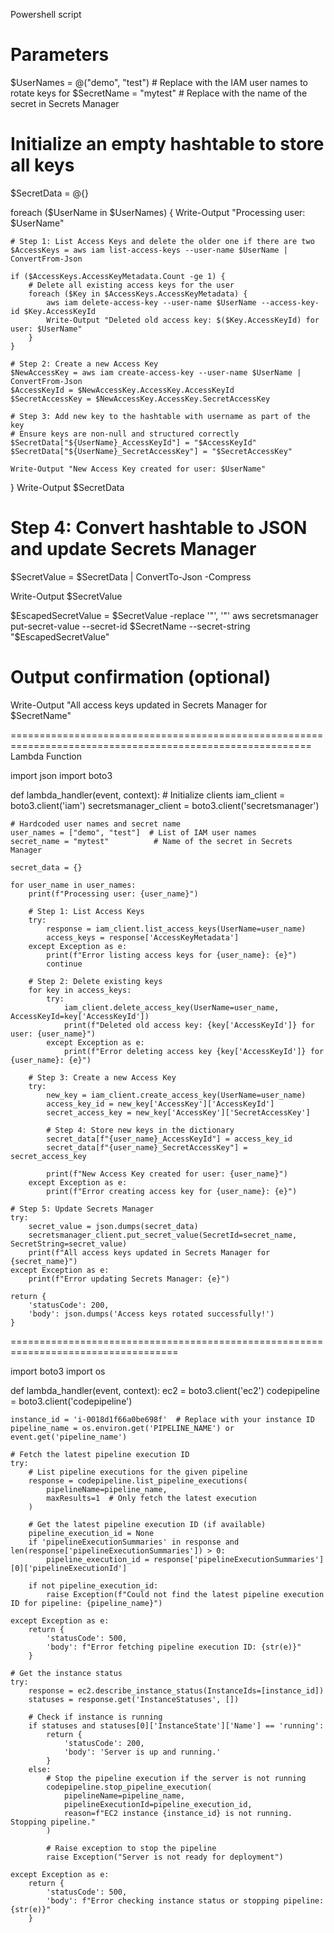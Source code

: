 Powershell script

# Parameters
$UserNames = @("demo", "test")  # Replace with the IAM user names to rotate keys for
$SecretName = "mytest"                # Replace with the name of the secret in Secrets Manager

# Initialize an empty hashtable to store all keys
$SecretData = @{}

foreach ($UserName in $UserNames) {
    Write-Output "Processing user: $UserName"

    # Step 1: List Access Keys and delete the older one if there are two
    $AccessKeys = aws iam list-access-keys --user-name $UserName | ConvertFrom-Json

    if ($AccessKeys.AccessKeyMetadata.Count -ge 1) {
        # Delete all existing access keys for the user
        foreach ($Key in $AccessKeys.AccessKeyMetadata) {
            aws iam delete-access-key --user-name $UserName --access-key-id $Key.AccessKeyId
            Write-Output "Deleted old access key: $($Key.AccessKeyId) for user: $UserName"
        }
    }

    # Step 2: Create a new Access Key
    $NewAccessKey = aws iam create-access-key --user-name $UserName | ConvertFrom-Json
    $AccessKeyId = $NewAccessKey.AccessKey.AccessKeyId
    $SecretAccessKey = $NewAccessKey.AccessKey.SecretAccessKey

    # Step 3: Add new key to the hashtable with username as part of the key
    # Ensure keys are non-null and structured correctly
    $SecretData["${UserName}_AccessKeyId"] = "$AccessKeyId"
    $SecretData["${UserName}_SecretAccessKey"] = "$SecretAccessKey"

    Write-Output "New Access Key created for user: $UserName"
}
Write-Output $SecretData

# Step 4: Convert hashtable to JSON and update Secrets Manager
$SecretValue = $SecretData | ConvertTo-Json -Compress

Write-Output $SecretValue


$EscapedSecretValue = $SecretValue -replace '"', '\"'
aws secretsmanager put-secret-value --secret-id $SecretName --secret-string "$EscapedSecretValue"

# Output confirmation (optional)
Write-Output "All access keys updated in Secrets Manager for $SecretName"

==========================================================================================================
Lambda Function

import json
import boto3

def lambda_handler(event, context):
    # Initialize clients
    iam_client = boto3.client('iam')
    secretsmanager_client = boto3.client('secretsmanager')
    
    # Hardcoded user names and secret name
    user_names = ["demo", "test"]  # List of IAM user names
    secret_name = "mytest"          # Name of the secret in Secrets Manager

    secret_data = {}
    
    for user_name in user_names:
        print(f"Processing user: {user_name}")

        # Step 1: List Access Keys
        try:
            response = iam_client.list_access_keys(UserName=user_name)
            access_keys = response['AccessKeyMetadata']
        except Exception as e:
            print(f"Error listing access keys for {user_name}: {e}")
            continue
        
        # Step 2: Delete existing keys
        for key in access_keys:
            try:
                iam_client.delete_access_key(UserName=user_name, AccessKeyId=key['AccessKeyId'])
                print(f"Deleted old access key: {key['AccessKeyId']} for user: {user_name}")
            except Exception as e:
                print(f"Error deleting access key {key['AccessKeyId']} for {user_name}: {e}")

        # Step 3: Create a new Access Key
        try:
            new_key = iam_client.create_access_key(UserName=user_name)
            access_key_id = new_key['AccessKey']['AccessKeyId']
            secret_access_key = new_key['AccessKey']['SecretAccessKey']

            # Step 4: Store new keys in the dictionary
            secret_data[f"{user_name}_AccessKeyId"] = access_key_id
            secret_data[f"{user_name}_SecretAccessKey"] = secret_access_key
            
            print(f"New Access Key created for user: {user_name}")
        except Exception as e:
            print(f"Error creating access key for {user_name}: {e}")

    # Step 5: Update Secrets Manager
    try:
        secret_value = json.dumps(secret_data)
        secretsmanager_client.put_secret_value(SecretId=secret_name, SecretString=secret_value)
        print(f"All access keys updated in Secrets Manager for {secret_name}")
    except Exception as e:
        print(f"Error updating Secrets Manager: {e}")
    
    return {
        'statusCode': 200,
        'body': json.dumps('Access keys rotated successfully!')
    }

===================================================================================

import boto3
import os

def lambda_handler(event, context):
    ec2 = boto3.client('ec2')
    codepipeline = boto3.client('codepipeline')
    
    instance_id = 'i-0018d1f66a0be698f'  # Replace with your instance ID
    pipeline_name = os.environ.get('PIPELINE_NAME') or event.get('pipeline_name')
    
    # Fetch the latest pipeline execution ID
    try:
        # List pipeline executions for the given pipeline
        response = codepipeline.list_pipeline_executions(
            pipelineName=pipeline_name,
            maxResults=1  # Only fetch the latest execution
        )
        
        # Get the latest pipeline execution ID (if available)
        pipeline_execution_id = None
        if 'pipelineExecutionSummaries' in response and len(response['pipelineExecutionSummaries']) > 0:
            pipeline_execution_id = response['pipelineExecutionSummaries'][0]['pipelineExecutionId']
        
        if not pipeline_execution_id:
            raise Exception(f"Could not find the latest pipeline execution ID for pipeline: {pipeline_name}")
        
    except Exception as e:
        return {
            'statusCode': 500,
            'body': f"Error fetching pipeline execution ID: {str(e)}"
        }

    # Get the instance status
    try:
        response = ec2.describe_instance_status(InstanceIds=[instance_id])
        statuses = response.get('InstanceStatuses', [])
        
        # Check if instance is running
        if statuses and statuses[0]['InstanceState']['Name'] == 'running':
            return {
                'statusCode': 200,
                'body': 'Server is up and running.'
            }
        else:
            # Stop the pipeline execution if the server is not running
            codepipeline.stop_pipeline_execution(
                pipelineName=pipeline_name,
                pipelineExecutionId=pipeline_execution_id,
                reason=f"EC2 instance {instance_id} is not running. Stopping pipeline."
            )
            
            # Raise exception to stop the pipeline
            raise Exception("Server is not ready for deployment")
    
    except Exception as e:
        return {
            'statusCode': 500,
            'body': f"Error checking instance status or stopping pipeline: {str(e)}"
        }




